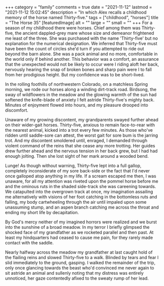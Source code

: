 +++
category = "family"
comments = true
date = "2021-11-12"
lastmod = "2021-11-12 15:02:45"
description = "In which Alex recalls a childhood memory of the horse named Thirty-five."
tags = ["childhood", "horses"]
title = "The Horse 35"
[featuredImage]
  alt = ""
  large = ""
  small = ""
+++
For a season of my childhood there were horses. Chief among them was Thirty-five, the ancient dappled-grey mare whose size and demeanor frightened me least of the three. She was purchased with the name 'Thirty-five' but no explanation for the numerical designation. We inferred that Thirty-five must have been the count of circles she'd turn if you attempted to ride out beyond the barn alone. She was a pack animal and no more, comfortable in the world only if behind another. This behavior was a comfort, an assurance that the unexpected would not be likely to occur were I riding aloft her back, nervously hearing the snap of broken bones and sharp pain were I to fall from her prodigious height. But my confidence was to be short-lived.

In the rolling foothills of northwestern Colorado, on a matchless Spring morning, we rode our horses along a winding dirt-track road. Birdsong, the sway of wildflowers in the meadow and the glowing warmth of the sun had softened the knife-blade of anxiety I felt astride Thirty-five's mighty back. Minutes of enjoyment flowed into hours, and my pleasure drooped into discomfort.

Unaware of my growing discontent, my grandparents swayed further ahead on their wider-gait horses. Thirty-five, anxious to remain face-to-rear with the nearest animal, kicked into a trot every few minutes. As those who've ridden until saddle-sore can attest, the worst gait for sore bum is the jarring trot. And my discontent smoldered until, enraged, I demanded through violent command of the reins that she cease any more trotting. Her guides drew further ahead and the nervous tension in her back grew, but I had had enough jolting. Then she lost sight of her mark around a wooded bend.

Lunge! As though without warning, Thirty-five lept into a full gallop, completely inconsiderate of my sore back-side or the fact that I'd never once galloped atop anything in my life. If a scream escaped me then, I was unaware, for all my attention was riveted upon the pommel horse before me and the ominous ruts in the shaded side-track she was careening towards. We catapulted into the overgrown track at once, my imagination assailing me alternatively with visions of her foot catching in the bottomless ruts and falling, my body cartwheeling through the air until impaled upon some unassuming stump, and an aspen branch catching me across the throat and ending my short life by decapitation.

By God's mercy neither of my imagined horrors were realized and we burst into the sunshine of a broad meadow. In my terror I briefly glimpsed the shocked face of my grandfather as we rocketed parallel and then past. At least my hindquarters had ceased to cause me pain, for they rarely made contact with the saddle.

Nearly halfway across the meadow my grandfather at last caught hold of the flailing reins and slowed Thirty-five to a walk. Blinded by tears and fear I slid immediately to the ground, gasping. I walked the remainder of the trip, only once glancing towards the beast who'd convinced me never again to sit astride an animal and sullenly noting that my distress was entirely unnoticed, her gaze contentedly afixed to the sweaty rump of her lead.
